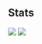 ## Stats
![](http://github-profile-summary-cards.vercel.app/api/cards/profile-details?username=Yoalsfbin&theme=gruvbox)
![](http://github-profile-summary-cards.vercel.app/api/cards/stats?username=Yoalsfbin&theme=gruvbox)
